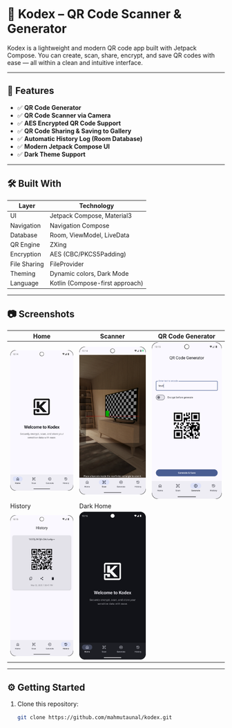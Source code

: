 # 📱 Kodex – QR Code Scanner & Generator

Kodex is a lightweight and modern QR code app built with Jetpack Compose. You can create, scan, share, encrypt, and save QR codes with ease — all within a clean and intuitive interface.

---

## 🚀 Features

- ✅ **QR Code Generator**
- ✅ **QR Code Scanner via Camera**
- ✅ **AES Encrypted QR Code Support**
- ✅ **QR Code Sharing & Saving to Gallery**
- ✅ **Automatic History Log (Room Database)**
- ✅ **Modern Jetpack Compose UI**
- ✅ **Dark Theme Support**

---

## 🛠 Built With

| Layer       | Technology                      |
|-------------|----------------------------------|
| UI          | Jetpack Compose, Material3       |
| Navigation  | Navigation Compose               |
| Database    | Room, ViewModel, LiveData        |
| QR Engine   | ZXing                            |
| Encryption  | AES (CBC/PKCS5Padding)           |
| File Sharing| FileProvider                     |
| Theming     | Dynamic colors, Dark Mode        |
| Language    | Kotlin (Compose-first approach)  |

---

## 📷 Screenshots

| Home | Scanner | QR Code Generator |
|------|---------|-------------------|
| ![](assets/home_screen.png) | ![](assets/scanner_screen.png) | ![](assets/generator_screen.png) |
| History | Dark Home |
| ![](assets/history_screen.png) | ![](assets/dark_home_screen.png) |

---

## ⚙️ Getting Started

1. Clone this repository:
   ```bash
   git clone https://github.com/mahmutaunal/kodex.git
